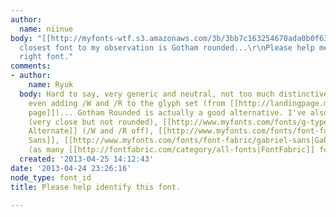 ```yaml
---
author:
  name: niinue
body: "[[http://myfonts-wtf.s3.amazonaws.com/3b/3bb7c163254670ada0b0f632f75faa7c.43913.png]]\r\n\r\nThe
  closest font to my observation is Gotham rounded...\r\nPlease help me identify the
  right font."
comments:
- author:
    name: Ryuk
  body: Hard to say, very generic and neutral, not too much distinctive letters and
    even adding /W and /R to the glyph set (from [[http://landingpage.maxon.net|this
    page]])... Gotham Rounded is actually a good alternative. I've also found [[http://www.myfonts.com/fonts/synthview/novecento|Novecento]]
    (very close but not rounded), [[http://www.myfonts.com/fonts/g-type/houschka-alt-pro|Houschka
    Alternate]] (/W and /R off), [[http://www.myfonts.com/fonts/font-fabric/solomon-sans|Solomon
    Sans]], [[http://www.myfonts.com/fonts/font-fabric/gabriel-sans|Gabriel Sans]]
    (as many [[http://fontfabric.com/category/all-fonts|FontFabric]] fonts actually).
  created: '2013-04-25 14:12:43'
date: '2013-04-24 23:26:16'
node_type: font_id
title: Please help identify this font.

---
```

